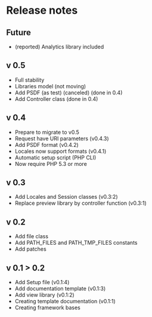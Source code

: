Release notes
=============

Future
-------------
* (reported) Analytics library included

v 0.5
------------
* Full stability
* Libraries model (not moving)
* Add PSDF (as test) (canceled) (done in 0.4)
* Add Controller class (done in 0.4)

v 0.4
------------
* Prepare to migrate to v0.5
* Request have URI parameters (v0.4.3)
* Add PSDF format (v0.4.2)
* Locales now support formats (v0.4.1)
* Automatic setup script (PHP CLI)
* Now require PHP 5.3 or more

v 0.3
-------------
* Add Locales and Session classes (v0.3:2)
* Replace preview library by controller function (v0.3:1)

v 0.2
-------------
* Add file class
* Add PATH_FILES and PATH_TMP_FILES constants
* Add patches

v 0.1 > 0.2
-------------
* Add Setup file (v0.1:4)
* Add documentation template (v0.1:3)
* Add view library (v0.1:2)
* Creating template documentation (v0.1:1)
* Creating framework bases
